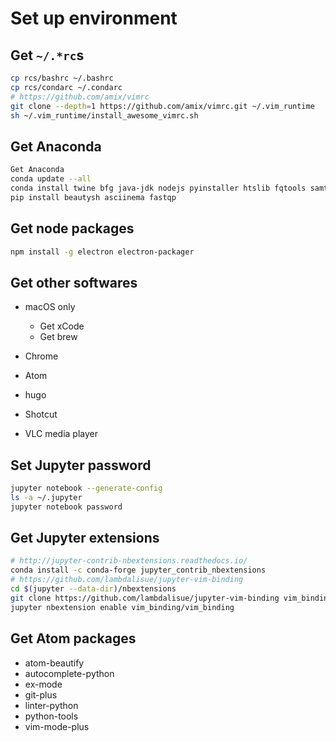 # Set up environment

## Get `~/.*rc`s

```bash
cp rcs/bashrc ~/.bashrc
cp rcs/condarc ~/.condarc
# https://github.com/amix/vimrc
git clone --depth=1 https://github.com/amix/vimrc.git ~/.vim_runtime
sh ~/.vim_runtime/install_awesome_vimrc.sh
```

## Get Anaconda

```bash
Get Anaconda
conda update --all
conda install twine bfg java-jdk nodejs pyinstaller htslib fqtools samtools hisat2 freebayes bcftools snpeff rpy2 bcrypt pycrypto plotly biopython pyfaidx yapf pylama pytabix
pip install beautysh asciinema fastqp
```

## Get node packages

```bash
npm install -g electron electron-packager
```

## Get other softwares

- macOS only

  - Get xCode
  - Get brew

- Chrome
- Atom
- hugo
- Shotcut
- VLC media player

## Set Jupyter password

```bash
jupyter notebook --generate-config
ls -a ~/.jupyter
jupyter notebook password
```

## Get Jupyter extensions

```bash
# http://jupyter-contrib-nbextensions.readthedocs.io/
conda install -c conda-forge jupyter_contrib_nbextensions
# https://github.com/lambdalisue/jupyter-vim-binding
cd $(jupyter --data-dir)/nbextensions
git clone https://github.com/lambdalisue/jupyter-vim-binding vim_binding
jupyter nbextension enable vim_binding/vim_binding
```

## Get Atom packages

- atom-beautify
- autocomplete-python
- ex-mode
- git-plus
- linter-python
- python-tools
- vim-mode-plus
